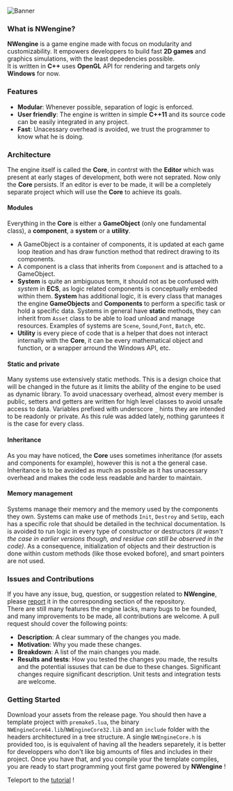 ![Banner](https://github.com/Wildric-Auric/NWengine/assets/70033490/1b4b391f-ff1f-4c4a-be3b-08570a9ee4f7)

###  What is NWengine?
**NWengine** is a game engine made with focus on modularity and customizability.
It empowers developpers to build fast **2D games** and graphics simulations, with the least depedencies possible.<br>
It is written in **C++** uses **OpenGL** API for rendering and targets only **Windows** 
for now.<br>

### Features
- **Modular**: Whenever possible, separation of logic is enforced.
- **User friendly**: The engine is written in simple **C++11** 
   and its source code can be easily integrated in any project.
- **Fast**: Unacessary overhead is avoided, we trust the programmer to know what he is doing.

### Architecture
The engine itself is called the **Core**, in contrst with the **Editor** which was present
at early stages of development, both were not seprated. Now only the **Core** persists. If
an editor is ever to be made, it will be a completely separate project which will use the **Core**
to achieve its goals.

#### Modules
Everything in the **Core** is either a **GameObject** (only one fundamental class), a **component**, 
a **system** or a **utility**. 
* A GameObject is a container of components, it is updated at each game loop iteation and has draw function method
    that redirect drawing to its components.
* A component is a class that inherits from `Component` and is attached to a GameObject.
* **System** is quite an ambiguous term, it should not as be confused with *system* in **ECS**, as logic related
components is conceptually embeded within them. **System** has additional logic, it is every class that 
manages the engine **GameObjects** and **Components** to perform a specific task or hold a specific data. 
Systems in general have **static** methods, they can inherit from `Asset` class to be able to load unload and manage
resources. Examples of systems are `Scene`, `Sound`,`Font`, `Batch`, etc.
* **Utility** is every piece of code that is a helper that does not interact internally with the **Core**, it can be every 
mathematical object and function, or a wrapper arround the Windows API, etc.
#### Static and private
Many systems use extensively static methods. This is a design choice that will be changed in the future as it limits 
the ability of the engine to be used as dynamic library.
To avoid unacessary overhead, almost every member is public, setters and getters are written for high level classes to 
avoid unsafe access to data. Variables prefixed with underscore `_` hints they are intended to be readonly or private.
As this rule was added lately, nothing garuntees it is the case for every class.<br>
#### Inheritance 
As you may have noticed, the **Core** uses sometimes inheritance (for assets and components for example), however
this is not a the general case. Inheritance is to be avoided as much as possible as it has unacessary overhead and makes
the code less readable and harder to maintain.
#### Memory management
Systems manage their memory and the memory used by the components they own. Systems can make use of methods 
`Init`, `Destroy` and `SetUp`, each has a specific role that should be detailed in the technical documentation.
Is is avoided to run logic in every type of constructor or destructors 
*(it wasn't the case in earlier versions though, and residue can still be observed in the code)*.
As a consequence, initialization of objects and their destruction is done within custom methods 
(like those evoked bofore), and smart pointers are not used.

### Issues and Contributions
If you have any issue, bug, question, or suggestion related to **NWengine**, 
please [report](https://bin.disroot.org/?ccf76f0fffc9caca#C7AZCCqwWHXh8D2ghgYrLUQwHSsQLCnnYFYVjko7LDty) 
it in the corresponding section of the repository.<br>
There are still many features the engine lacks, many bugs to be founded, and many improvements to be made, all contributions
are welcome. A pull request should cover the following points:
- **Description**: A clear summary of the changes you made.
- **Motivation**: Why you made these changes.
- **Breakdown**: A list of the main changes you made.
- **Results and tests**: How you tested the changes you made, the results and the potential issuses 
that can be due to these changes.
Significant changes require significant description. Unit tests and integration tests are welcome.

### Getting Started
Download your assets from the release page. 
You should then have a template project with `premake5.lua`, the binary `NWEngineCore64.lib`/`NWEngineCore32.lib` 
and an `include` folder with the headers architectured in a tree structure. A single `NWEngineCore.h` is provided too,
is is equivalent of having all the headers separetely, it is better for developpers who don't
like big amounts of files and includes in their project.
Once you have that, and you compile your the template compiles, you are ready to start programming yout first
game powered by **NWengine** !

Teleport to the [tutorial](https://nwengine-doc.vercel.app/index.html) !
